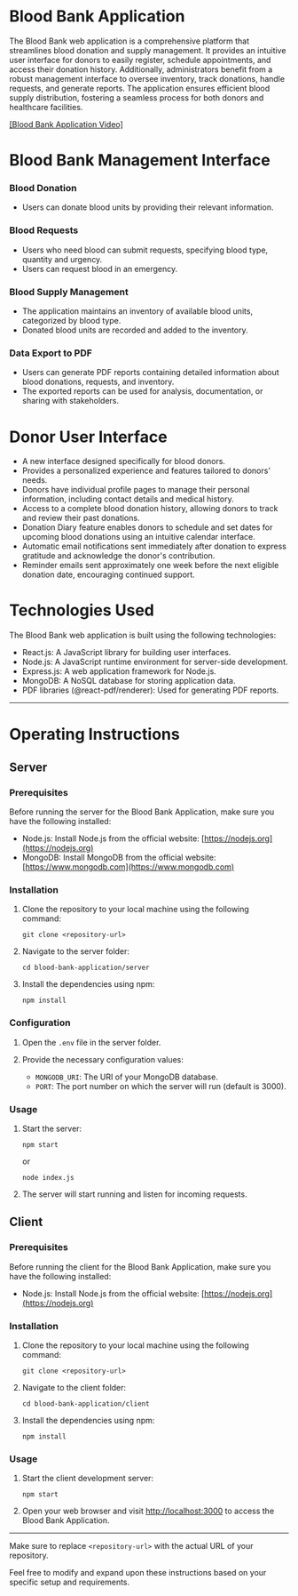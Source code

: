 # Blood Bank Application
The Blood Bank web application is a comprehensive platform that streamlines blood donation and supply management. It provides an intuitive user interface for donors to easily register, schedule appointments, and access their donation history. Additionally, administrators benefit from a robust management interface to oversee inventory, track donations, handle requests, and generate reports. The application ensures efficient blood supply distribution, fostering a seamless process for both donors and healthcare facilities.


[[Blood Bank Application Video]](https://www.youtube.com/watch?v=8GXDdk_PLfs)




# Blood Bank Management Interface


   ### Blood Donation
 
   * Users can donate blood units by providing their relevant information.
 
  ### Blood Requests
 
   * Users who need blood can submit requests, specifying blood type, quantity and urgency.
   * Users can request blood in an emergency.
 
  ### Blood Supply Management
  
   * The application maintains an inventory of available blood units, categorized by blood type.
   * Donated blood units are recorded and added to the inventory.
 
  ### Data Export to PDF
 
   * Users can generate PDF reports containing detailed information about blood donations, requests, and inventory.
   * The exported reports can be used for analysis, documentation, or sharing with stakeholders.

# Donor User Interface

 * A new interface designed specifically for blood donors.
 * Provides a personalized experience and features tailored to donors' needs.
 * Donors have individual profile pages to manage their personal information, including contact details and medical history.
 * Access to a complete blood donation history, allowing donors to track and review their past donations.
 * Donation Diary feature enables donors to schedule and set dates for upcoming blood donations using an intuitive calendar interface.
 * Automatic email notifications sent immediately after donation to express gratitude and acknowledge the donor's contribution.
 * Reminder emails sent approximately one week before the next eligible donation date, encouraging continued support.



 
 # Technologies Used
  The Blood Bank web application is built using the following technologies:
 
   * React.js: A JavaScript library for building user interfaces.
   * Node.js: A JavaScript runtime environment for server-side development.
   * Express.js: A web application framework for Node.js.
   * MongoDB: A NoSQL database for storing application data.
   * PDF libraries (@react-pdf/renderer): Used for generating PDF reports.

---

# Operating Instructions

## Server

### Prerequisites
Before running the server for the Blood Bank Application, make sure you have the following installed:

- Node.js: Install Node.js from the official website: [https://nodejs.org](https://nodejs.org)
- MongoDB: Install MongoDB from the official website: [https://www.mongodb.com](https://www.mongodb.com)

### Installation
1. Clone the repository to your local machine using the following command:
   ```
   git clone <repository-url>
   ```

2. Navigate to the server folder:
   ```
   cd blood-bank-application/server
   ```

3. Install the dependencies using npm:
   ```
   npm install
   ```

### Configuration
1. Open the `.env` file in the server folder.

2. Provide the necessary configuration values:
   - `MONGODB_URI`: The URI of your MongoDB database.
   - `PORT`: The port number on which the server will run (default is 3000).

### Usage
1. Start the server:
   ```
   npm start
   ```
   or
   ```
   node index.js
   ```

2. The server will start running and listen for incoming requests.

## Client

### Prerequisites
Before running the client for the Blood Bank Application, make sure you have the following installed:

- Node.js: Install Node.js from the official website: [https://nodejs.org](https://nodejs.org)

### Installation
1. Clone the repository to your local machine using the following command:
   ```
   git clone <repository-url>
   ```

2. Navigate to the client folder:
   ```
   cd blood-bank-application/client
   ```

3. Install the dependencies using npm:
   ```
   npm install
   ```

### Usage
1. Start the client development server:
   ```
   npm start
   ```

2. Open your web browser and visit [http://localhost:3000](http://localhost:3000) to access the Blood Bank Application.

---

Make sure to replace `<repository-url>` with the actual URL of your repository.

Feel free to modify and expand upon these instructions based on your specific setup and requirements.
